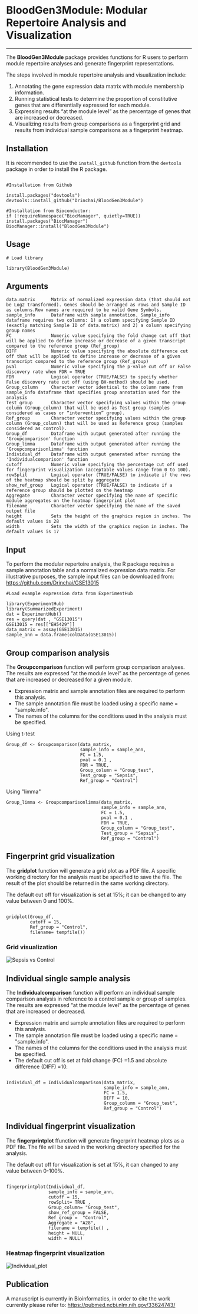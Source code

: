 # BloodGen3Module: Modular Repertoire Analysis and Visualization
***
The **BloodGen3Module** package provides functions for R users to perform module repertoire analyses and generate fingerprint representations.

The steps involved in module repertoire analysis and visualization include:

1.	Annotating the gene expression data matrix with module membership information.
2.	Running statistical tests to determine the proportion of constitutive genes that are differentially expressed for each module.
3.	Expressing results “at the module level” as the percentage of genes that are increased or decreased.
4.	Visualizing results from group comparisons as a fingerprint grid and results from individual sample comparisons as a fingerprint heatmap.


## Installation
It is recommended to use the ```install_github``` function from the ```devtools``` package in order to install the R package.

```{r Package installation}

#Installation from Github

install.packages("devtools")
devtools::install_github("Drinchai/BloodGen3Module")

#Installation from Bioconductor:
if (!requireNamespace("BiocManager", quietly=TRUE))
install.packages("BiocManager")
BiocManager::install("BloodGen3Module")

```

## Usage
```{r setup, warning=FALSE,message=FALSE}
# Load library

library(BloodGen3Module)

```

## Arguments
```{r argument}
data.matrix      Matrix of normalized expression data (that should not be Log2 transformed). Genes should be arranged as rows and Sample ID as columns.Row names are required to be valid Gene Symbols.
sample_info      Dataframe with sample annotation. Sample_info dataframe requires two columns: 1) a column specifying Sample ID (exactly matching Sample ID of data.matrix) and 2) a column specifying group names
FC               Numeric value specifying the fold change cut off that will be applied to define increase or decrease of a given transcript compared to the reference group (Ref_group)
DIFF             Numeric value specifying the absolute difference cut off that will be applied to define increase or decrease of a given transcript compared to the reference group (Ref_group)
pval             Numeric value specifying the p-value cut off or False discovery rate when FDR = TRUE
FDR              Logical operator (TRUE/FALSE) to specify whether False discovery rate cut off (using BH-method) should be used.
Group_column     Character vector identical to the column name from sample_info dataframe that specifies group annotation used for the analysis
Test_group       Character vector specifying values within the group column (Group_column) that will be used as Test group (samples considered as cases or “intervention” group).
Ref_group        Character vector specifying values within the group column (Group_column) that will be used as Reference group (samples considered as control).
Group_df         Dataframe with output generated after running the 'Groupcomparison' function 
Group_limma      Dataframe with output generated after running the 'Groupcomparisonlimma' function
Individual_df    Dataframe with output generated after running the 'Individualcomparison' function
cutoff           Numeric value specifying the percentage cut off used for fingerprint visualization (acceptable values range from 0 to 100).
rowSplit         Logical operator (TRUE/FALSE) to indicate if the rows of the heatmap should be split by aggregate 
show_ref_group	 Logical operator (TRUE/FALSE) to indicate if a reference group should be plotted on the heatmap
Aggregate        Character vector specifying the name of specific module aggregates on the heatmap fingerprint plot
filename         Character vector specifying the name of the saved output file
height           Sets the height of the graphics region in inches. The default values is 28
width            Sets the width of the graphics region in inches. The default values is 17
```


## Input
To perform the modular repertoire analysis, the R package requires a sample annotation table and a normalized expression data matrix. For illustrative purposes, the sample input files can be downloaded from: https://github.com/Drinchai/GSE13015 

```{r raw data and annotaion preparation}
#Load example expression data from ExperimentHub

library(ExperimentHub)
library(SummarizedExperiment)
dat = ExperimentHub()
res = query(dat , "GSE13015")
GSE13015 = res[["EH5429"]]
data_matrix = assay(GSE13015)
sample_ann = data.frame(colData(GSE13015))

```

## Group comparison analysis 
The **Groupcomparison** function will perform group comparison analyses. The results are expressed “at the module level” as the percentage of genes that are increased or decreased for a given module.

- Expression matrix and sample annotation files are required to perform this analysis.
- The sample annotation file must be loaded using a specific name = "sample.info".
- The names of the columns for the conditions used in the analysis must be specified.

Using t-test
```{r group comparison analysis,warning=FALSE}
Group_df <- Groupcomparison(data_matrix,
                            sample_info = sample_ann,
                            FC = 1.5,
                            pval = 0.1 ,
                            FDR = TRUE,
                            Group_column = "Group_test",
                            Test_group = "Sepsis",
                            Ref_group = "Control")
```
Using "limma"

```{r group comparison analysis using "limma",warning=FALSE}
Group_limma <- Groupcomparisonlimma(data_matrix,
                                    sample_info = sample_ann,
                                    FC = 1.5,
                                    pval = 0.1 ,
                                    FDR = TRUE,
                                    Group_column = "Group_test",
                                    Test_group = "Sepsis",
                                    Ref_group = "Control")
```


## Fingerprint grid visualization 
The **gridplot** function will generate a grid plot as a PDF file. A specific working directory for the analysis must be specified to save the file. The result of the plot should be returned in the same working directory.


The default cut off for visualization is set at 15%; it can be changed to any value between 0 and 100%.



```{r grid visulization}

gridplot(Group_df, 
         cutoff = 15, 
         Ref_group = "Control",
         filename= tempfile())

```

### Grid visualization
![Sepsis vs Control](https://github.com/Drinchai/DC_Gen3_Module_analysis/blob/master/2020%20July26%20Group%20comparison_Fig1.png)

## Individual single sample analysis 
The **Individualcomparison** function will perform an individual sample comparison analysis in reference to a control sample or group of samples. The results are expressed “at the module level” as the percentage of genes that are increased or decreased.

- Expression matrix and sample annotation files are required to perform this analysis.
- The sample annotation file must be loaded using a specific name = "sample.info".
- The names of the columns for the conditions used in the analysis must be specified.
- The default cut off is set at fold change (FC) =1.5 and absolute difference (DIFF) =10.



```{r individual single sample analysis, warning=FALSE}

Individual_df = Individualcomparison(data_matrix,
                                     sample_info = sample_ann,
                                     FC = 1.5,
                                     DIFF = 10,
                                     Group_column = "Group_test",
                                     Ref_group = "Control")
```

## Individual fingerprint visualization 
The **fingerprintplot** ffunction will generate fingerprint heatmap plots as a PDF file. The file will be saved in the working directory specified for the analysis.

The default cut off for visualization is set at 15%, it can changed to any value between 0-100%.  
 

```{r fingerprint visualization, warning=FALSE}

fingerprintplot(Individual_df,
                sample_info = sample_ann,
                cutoff = 15,
                rowSplit= TRUE ,
                Group_column= "Group_test",
                show_ref_group = FALSE, 
                Ref_group =  "Control",
                Aggregate = "A28",
                filename = tempfile() ,
                height = NULL,
                width = NULL)

```
### Heatmap fingerprint visualization 
![Individual_plot](https://github.com/Drinchai/DC_Gen3_Module_analysis/blob/master/2020%20July26%20Individual%20comparison_Fig2.png)


## Publication
A manuscript is currently in Bioinformatics, in order to cite the work currently please refer to:
https://pubmed.ncbi.nlm.nih.gov/33624743/ 

